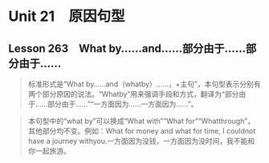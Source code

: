 ﻿ # Unit 21　原因句型
 ## Lesson 263　What by……and……部分由于……部分由于……
 
> 标准形式是“What by……and（whatby）……，+主句”，本句型表示分别有两个部分原因的说法。“Whatby”用来强调手段和方式，翻译为“部分由于……部分由于……”“一方面因为……一方面因为……”。

> 本句型中的“what by”可以换成“What with”“What for”“Whatthrough”，其他部分均不变。例如：What for money and what for time, I couldnot have a journey withyou.一方面因为没钱，一方面因为没时间，我不能和你一起旅游。


 